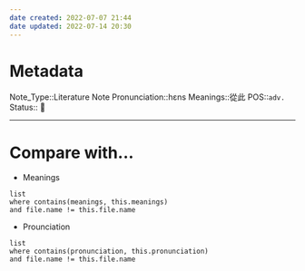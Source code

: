 ```yaml
---
date created: 2022-07-07 21:44
date updated: 2022-07-14 20:30
---
```


# Metadata

Note_Type::Literature Note
Pronunciation::hɛns
Meanings::從此
POS::`adv.`
Status:: 👶

---

# Compare with...

- Meanings

```dataview
list
where contains(meanings, this.meanings)
and file.name != this.file.name
```

- Prounciation

```dataview
list
where contains(pronunciation, this.pronunciation)
and file.name != this.file.name
```
